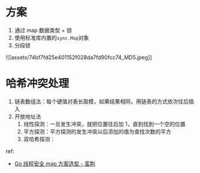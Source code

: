 # 方案

1. 通过 map 数据类型 + 锁
2. 使用标准库内置的`sync.Map`对象
3. 分段锁

![[assets/74bf7fd25e401152f028da7fd90fcc74_MD5.jpeg]]

# 哈希冲突处理

1. 链表数组法：每个键值对表长取模，如果结果相同，用链表的方式依次往后插入
2. 开放地址法
	1. 线性探测：一旦发生冲突，就把位置往后加 1，直到找到一个空的位置
	2. 平方探测：平方探测的发生冲突以后添加的值为查找次数的平方
	3. 双哈希探测：



ref: 

- [Go 线程安全 map 方案选型 - 蛮荆](https://dbwu.tech/posts/golang_thread_safe_map/)
